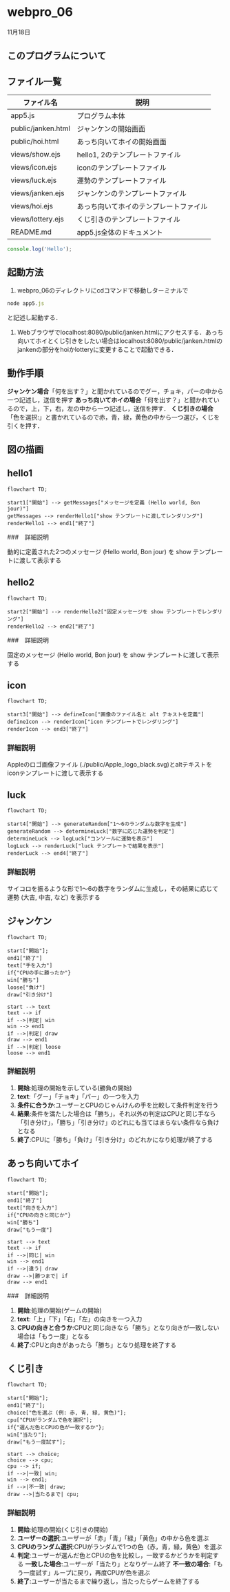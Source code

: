 # webpro_06
11月18日

## このプログラムについて

## ファイル一覧
ファイル名 | 説明
-|-
app5.js | プログラム本体
public/janken.html | ジャンケンの開始画面
public/hoi.html | あっち向いてホイの開始画面  
views/show.ejs | hello1, 2のテンプレートファイル
views/icon.ejs | iconのテンプレートファイル
views/luck.ejs | 運勢のテンプレートファイル
views/janken.ejs | ジャンケンのテンプレートファイル
views/hoi.ejs | あっち向いてホイのテンプレートファイル
views/lottery.ejs | くじ引きのテンプレートファイル
README.md | app5.js全体のドキュメント

```javascript
console.log('Hello');
```
## 起動方法

1. webpro_06のディレクトリにcdコマンドで移動しターミナルで
```javascript
node app5.js
```
と記述し起動する．
1. Webブラウザでlocalhost:8080/public/janken.htmlにアクセスする．あっち向いてホイとくじ引きをしたい場合はlocalhost:8080/public/janken.htmlのjankenの部分をhoiかlotteryに変更することで起動できる．
## 動作手順

**ジャンケン場合**「何を出す？」と聞かれているのでグー，チョキ，パーの中から一つ記述し，送信を押す
**あっち向いてホイの場合**「何を出す？」と聞かれているので，上，下，右，左の中から一つ記述し，送信を押す．
**くじ引きの場合**「色を選択:」と書かれているので赤，青，緑，黄色の中から一つ選び，くじを引くを押す．



## 図の描画

## hello1

```mermaid
flowchart TD;

start1["開始"] --> getMessages["メッセージを定義 (Hello world, Bon jour)"]
getMessages --> renderHello1["show テンプレートに渡してレンダリング"]
renderHello1 --> end1["終了"]
```
###　詳細説明

動的に定義された2つのメッセージ (Hello world, Bon jour) を show テンプレートに渡して表示する

## hello2

```mermaid
flowchart TD;

start2["開始"] --> renderHello2["固定メッセージを show テンプレートでレンダリング"]
renderHello2 --> end2["終了"]
```
###　詳細説明

固定のメッセージ (Hello world, Bon jour) を show テンプレートに渡して表示する

## icon

```mermaid
flowchart TD;

start3["開始"] --> defineIcon["画像のファイル名と alt テキストを定義"]
defineIcon --> renderIcon["icon テンプレートでレンダリング"]
renderIcon --> end3["終了"]
```
### 詳細説明

Appleのロゴ画像ファイル (./public/Apple_logo_black.svg)とaltテキストをiconテンプレートに渡して表示する

## luck

```mermaid
flowchart TD;

start4["開始"] --> generateRandom["1～6のランダムな数字を生成"]
generateRandom --> determineLuck["数字に応じた運勢を判定"]
determineLuck --> logLuck["コンソールに運勢を表示"]
logLuck --> renderLuck["luck テンプレートで結果を表示"]
renderLuck --> end4["終了"]
```
### 詳細説明

サイコロを振るような形で1～6の数字をランダムに生成し，その結果に応じて運勢 (大吉, 中吉, など) を表示する

## ジャンケン

```mermaid
flowchart TD;

start["開始"];
end1["終了"]
text["手を入力"]
if{"CPUの手に勝ったか"}
win["勝ち"]
loose["負け"]
draw["引き分け"]

start --> text
text --> if
if -->|判定| win
win --> end1
if -->|判定| draw
draw --> end1
if -->|判定| loose
loose --> end1
```
### 詳細説明

1. **開始**:処理の開始を示している(勝負の開始)
1. **text**:「グー」「チョキ」「パー」の一つを入力
1. **条件に合うか**:ユーザーとCPUのじゃんけんの手を比較して条件判定を行う
1. **結果**:条件を満たした場合は「勝ち」，それ以外の判定はCPUと同じ手なら「引き分け」，「勝ち」「引き分け」のどれにも当てはまらない条件なら負けとなる
1. **終了**:CPUに「勝ち」「負け」「引き分け」のどれかになり処理が終了する

## あっち向いてホイ

```mermaid
flowchart TD;

start["開始"];
end1["終了"]
text["向きを入力"]
if{"CPUの向きと同じか"}
win["勝ち"]
draw["もう一度"]

start --> text
text --> if
if -->|同じ| win
win --> end1
if -->|違う| draw
draw -->|勝つまで| if
draw --> end1
```

###　詳細説明

1. **開始**:処理の開始(ゲームの開始)
1. **text**:「上」「下」「右」「左」の向きを一つ入力
1. **CPUの向きと合うか**:CPUと同じ向きなら「勝ち」となり向きが一致しない場合は「もう一度」となる
1. **終了**:CPUと向きがあったら「勝ち」となり処理を終了する

## くじ引き

```mermaid
flowchart TD;

start["開始"];
end1["終了"];
choice["色を選ぶ (例: 赤, 青, 緑, 黄色)"];
cpu["CPUがランダムで色を選択"];
if{"選んだ色とCPUの色が一致するか"};
win["当たり"];
draw["もう一度試す"];

start --> choice;
choice --> cpu;
cpu --> if;
if -->|一致| win;
win --> end1;
if -->|不一致| draw;
draw -->|当たるまで| cpu;
```
### 詳細説明

1. **開始**:処理の開始(くじ引きの開始)
1. **ユーザーの選択**:ユーザーが「赤」「青」「緑」「黄色」の中から色を選ぶ
1. **CPUのランダム選択**:CPUがランダムで1つの色（赤，青，緑，黄色）を選ぶ
1. **判定**:ユーザーが選んだ色とCPUの色を比較し，一致するかどうかを判定する
**一致した場合**:ユーザーが「当たり」となりゲーム終了
**不一致の場合**:「もう一度試す」ループに戻り，再度CPUが色を選ぶ
1. **終了**:ユーザーが当たるまで繰り返し，当たったらゲームを終了する










